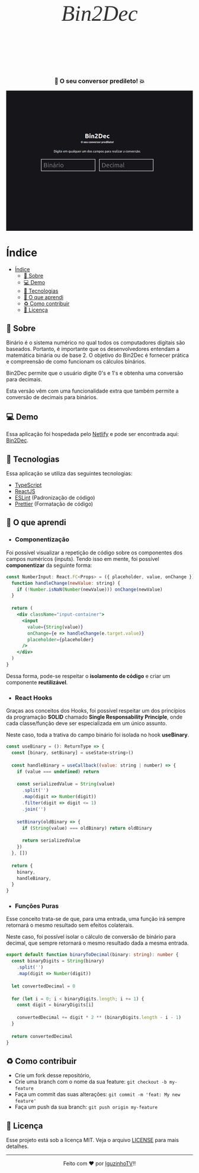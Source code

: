 <!-- Logo -->

<h6 align="center" style="font-family: Ubuntu; font-size: 59px; color: #333">
  Bin2Dec
</h6>

<!-- Badges -->

<!-- <p align="center">
  <img alt="GitHub top language" src="https://img.shields.io/github/languages/top/igooralm192/nlw-01">
</p> -->

<!-- Description -->

<h3 align="center">
	🚀 O seu conversor predileto! 💥
</h3>

<!-- Project Design -->

<p align="center">
  <img alt="Project Design" width="650px" src="./.github/project-design.png" />
<p>

<!-- Summary -->

# Índice

- [Índice](#índice)
  - [:bookmark: Sobre](#bookmark-sobre)
  - [:computer: Demo](#computer-demo)
  - [:rocket: Tecnologias](#rocket-tecnologias)
  - [:book: O que aprendi](#book-o-que-aprendi)
  - [:recycle: Como contribuir](#recycle-como-contribuir)
  - [:memo: Licença](#memo-licença)

<a id="sobre"></a>

## :bookmark: Sobre

Binário é o sistema numérico no qual todos os computadores digitais são baseados. Portanto, é importante que os desenvolvedores entendam a matemática binária ou de base 2. O objetivo do Bin2Dec é fornecer prática e compreensão de como funcionam os cálculos binários.

Bin2Dec permite que o usuário digite 0's e 1's e obtenha uma conversão para decimais.

Esta versão vêm com uma funcionalidade extra que também permite a conversão de decimais para binários.

<a id="demo"></a>

## :computer: Demo
Essa aplicação foi hospedada pelo [Netlify](https://www.netlify.com/) e pode ser encontrada aqui: [Bin2Dec](https://bin2dec-iguzinho.netlify.app/).

<a id="tecnologias"></a>

## :rocket: Tecnologias

Essa aplicação se utiliza das seguintes tecnologias:

-  [TypeScript](https://www.typescriptlang.org/)
-  [ReactJS](https://reactjs.org/)
-  [ESLint](https://eslint.org/) (Padronização de código)
-  [Prettier](https://prettier.io/) (Formatação de código)

<a id="o-que-aprendi"></a>

## :book: O que aprendi


- ### Componentização
Foi possível visualizar a repetição de código sobre os componentes dos campos numéricos (inputs). Tendo isso em mente, foi possível **componentizar** da seguinte forma:
```jsx
const NumberInput: React.FC<Props> = ({ placeholder, value, onChange }) => {
  function handleChange(newValue: string) {
    if (!Number.isNaN(Number(newValue))) onChange(newValue)
  }

  return (
    <div className="input-container">
      <input
        value={String(value)}
        onChange={e => handleChange(e.target.value)}
        placeholder={placeholder}
      />
    </div>
  )
}
```
Dessa forma, pode-se respeitar o **isolamento de código** e criar um componente **reutilizável**.

- ### React Hooks
Graças aos conceitos dos Hooks, foi possível respeitar um dos princípios da programação **SOLID** chamado **Single Responsability Principle**, onde cada classe/função deve ser especializada em um único assunto.

Neste caso, toda a trativa do campo binário foi isolada no hook **useBinary**.

```jsx
const useBinary = (): ReturnType => {
  const [binary, setBinary] = useState<string>()

  const handleBinary = useCallback((value: string | number) => {
    if (value === undefined) return

    const serializedValue = String(value)
      .split('')
      .map(digit => Number(digit))
      .filter(digit => digit <= 1)
      .join('')

    setBinary(oldBinary => {
      if (String(value) === oldBinary) return oldBinary

      return serializedValue
    })
  }, [])

  return {
    binary,
    handleBinary,
  }
}
```

- ### Funções Puras
Esse conceito trata-se de que, para uma entrada, uma função irá sempre retornará o mesmo resultado sem efeitos colaterais.

Neste caso, foi possível isolar o cálculo de conversão de binário para decimal, que sempre retornará o mesmo resultado dada a mesma entrada.

```typescript
export default function binaryToDecimal(binary: string): number {
  const binaryDigits = String(binary)
    .split('')
    .map(digit => Number(digit))

  let convertedDecimal = 0

  for (let i = 0; i < binaryDigits.length; i += 1) {
    const digit = binaryDigits[i]

    convertedDecimal += digit * 2 ** (binaryDigits.length - i - 1)
  }

  return convertedDecimal
}
```
<a id="como-contribuir"></a>

## :recycle: Como contribuir

- Crie um fork desse repositório,
- Crie uma branch com o nome da sua feature: `git checkout -b my-feature`
- Faça um commit das suas alterações: `git commit -m 'feat: My new feature'`
- Faça um push da sua branch: `git push origin my-feature`


<a id="licenca"></a>

## :memo: Licença

Esse projeto está sob a licença MIT. Veja o arquivo [LICENSE](LICENSE) para mais detalhes.

---
<p align="center">
  Feito com ❤️ por <a href="https://github.com/igooralm192" target="_blank">IguzinhoTV</a>!!
</p>
